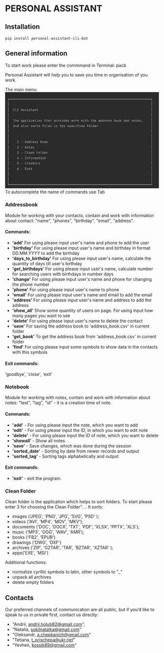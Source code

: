 # PERSONAL ASSISTANT

## Installation

```
pip install personal-assistant-cli-bot
```


## General information 
To start work please enter the commmand in Terminal: pacb

Personal Assistant will help you to save you time in organisation of you work.

The main menu:
![Main menu](/docs/main_menu.jpg "Main menu")
To autocomplete the name of commands use Tab

### Addressbook
Module for working with your contacts, contain and work with information about contact:
"name", "phones", "birthday", "email", "address". 

#### Commands:
 * **'add'** For using please input user's name and phone to add the user
 * **'birthday'** For using please input user's name and birthday in format DD.MM.YYYY to add the birthday
 * **'days_to_birthday'** For using please input user's name, calculate the quantity of days till user's birthday
 * **'get_birthdays'** For using please input user's name, calculate number for searching users with birthdays in number days                         
 * **'change'** For using please input user's name and phone for changing the phone number
 * **'phone'**  For using please input user's name to phone
 * **'email'**  For using please input user's name and email to add the email
 * **'address'**  For using please input user's name and address to add the address
 * **'show_all'** Show some quantity of users on page. For using input how many pages you want to  see
 * **'delete'** For using please input user's name to delete the contact
 * **'save'** For saving the address book to 'address_book.csv' in current folder
 * **'get_book'** To get the address book from 'address_book.csv' in current folder
 * **'find'** For using please input some symbols to show data in the contacts with this symbols

#### Exit commands:
'goodbye', 'close', 'exit'
### Notebook
Module for working with notes, contain and work with information about notes:
"text", "tag", "id" - it is a creation time of note. 

#### Commands:

*  **'add'** - For using please input the note, which you want to add
*  **'edit'** - For using please input the ID, in which you want to edit note 
*  **'delete'** - For using please input the ID of note, which you want to delete 
*  **'showall'** - Show all notes
*  **'save'** - Save changes, which was done  during the session
*  **'sorted_date'** - Sorting by date from newer records and output
*  **'sorted_tag'** - Sorting tags alphabetically and output
#### Exit commands:
*  **'exit'** - exit the program.
### Clean Folder
Clean folder is the application which helps to sort folders.
To start please enter 3 for choosing the Clean Folder".
..
It sorts:
*	images ('JPEG', 'PNG', 'JPG', 'SVG', 'PSD' );
*	videos ('AVI', 'MP4', 'MOV', 'MKV');
*	documents ('DOC', 'DOCX', 'TXT', 'PDF', 'XLSX', 'PPTX', 'XLS');
*	music ('MP3', 'OGG', 'WAV', 'AMR');
*   books ('FB2', 'EPUB')
*   drawings ('DWG', 'DXF')
*   archives ('ZIP', 'GZTAR', 'TAR', 'BZTAR', 'XZTAR' );
*	apps('EXE', 'MSI')

Additional functions:
*   normalize cyrillic symbols to latin, other symbols to "_"
*   unpack all archives
*   delete empty folders

## Contacts
Our preferred channels of communication are all public, but if you’d like to speak to us in private first, contact us directly:
* "Andrii, andrii.holub82@gmail.com",
* "Natalia, sokilnatalka@gmail.com"
* "Oleksandr, a.chepkanich@gmail.com"
* "Tetiana, t_prischepa@ukr.net"
* "Yevhen, kossik89@gmail.com"
